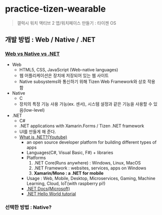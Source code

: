 # practice-tizen-wearable
> 갤럭시 워치 액티브 2 앱/워치페이스 만들기 : 타이젠 OS 

## 개발 방법 : Web / Native / .NET
### [Web vs Native vs .NET](https://developer.samsung.com/galaxy-watch/develop/creating-your-first-app)
* Web
  * HTML5, CSS, JavaScript (Web-native languages)
  * 웹 어플리케이션은 장치에 저장되어 있는 웹 사이트
  * Native subsystems와 통신하기 위해 Tizen Web Framework와 상호 작용함
* Native
  * C
  * 장치의 특정 기능 사용 가능(ex. 센서), 시스템 설정과 같은 기능을 사용할 수 있음(low-level)
* .NET
  * C#
  * .NET applications with Xamarin.Forms / Tizen .NET framework
  * UI를 만들게 해 준다.
  * [What is .NET?(Youtube)](https://www.youtube.com/watch?v=eIHKZfgddLM)
    * an open source developer platform for building different types of apps
    * Languages(C#, Visual Basic, F#) + libraries
    * Platforms
      1. .NET Core(Runs anywhere) : Windows, Linux, MacOS
      2. .NET Framework : websites, services, apps on Windows
      3. **Xamarin/Mono : a .NET for mobile**
    * Usage : Web, Mobile, Desktop, Microservices, Gaming, Machine Learning, Cloud, IoT(with raspberry pi!)
    * [.NET Docs(Microsoft)](https://docs.microsoft.com/dotnet/)
    * [.NET Hello World tutorial](https://aka.ms/dotnethelloworld/)
### 선택한 방법 : Native?
